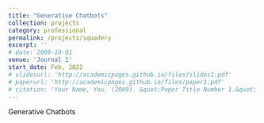 ```yaml
---
title: "Generative Chatbots"
collection: projects
category: professional
permalink: /projects/squadery
excerpt: ''
# date: 2009-10-01
venue: 'Journal 1'
start_date: Feb, 2022
# slidesurl: 'http://academicpages.github.io/files/slides1.pdf'
# paperurl: 'http://academicpages.github.io/files/paper1.pdf'
# citation: 'Your Name, You. (2009). &quot;Paper Title Number 1.&quot; <i>Journal 1</i>. 1(1).'
---
```

Generative Chatbots
